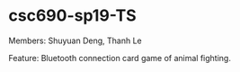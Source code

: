 # csc690-sp19-TS

Members: Shuyuan Deng,
         Thanh Le
         
Feature: Bluetooth connection card game of animal fighting.
